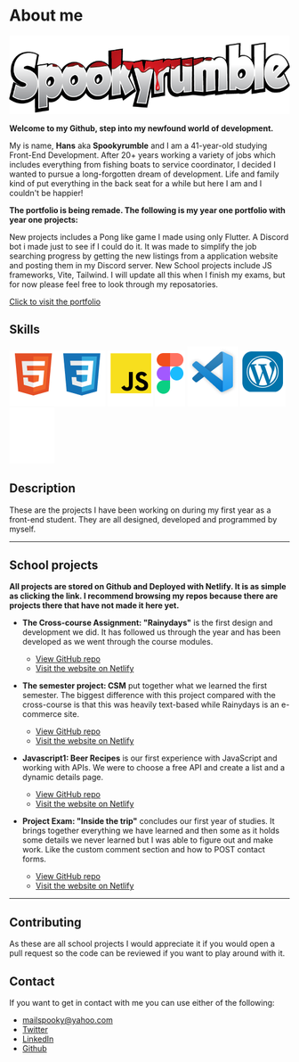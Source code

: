 # About me

![logo](images/Spookyrumble_text.png)

**Welcome to my Github, step into my newfound world of development.**

My is name, **Hans** aka **Spookyrumble** and I am a 41-year-old studying Front-End Development. After 20+ years working a variety of jobs which includes everything from fishing boats to service coordinator, I decided I wanted to pursue a long-forgotten dream of development. Life and family kind of put everything in the back seat for a while but here I am and I couldn't be happier!

**The portfolio is being remade. The following is my year one portfolio with year one projects:**

New projects includes a Pong like game I made using only Flutter. A Discord bot i made just to see if I could do it. It was made to simplify the job searching progress by getting the new listings from a application website and posting them in my Discord server. 
New School projects include JS frameworks, Vite, Tailwind. 
I will update all this when I finish my exams, but for now please feel free to look through my reposatories.

[Click to visit the portfolio](https://spookyrumble-portfolio.netlify.app)

## Skills

![tool logos](/images/html.png)![tool logos](/images/css.png) ![tool logos](/images/js.png) ![tool logos](/images/figma.png) ![tool logos](/images/vsc.png) ![tool logos](/images/wp.png) ![tool logos](/images/github.png)

## Description

These are the projects I have been working on during my first year as a front-end student.
They are all designed, developed and programmed by myself.

---

## School projects

**All projects are stored on Github and Deployed with Netlify. It is as simple as clicking the link. I recommend browsing my repos because there are projects there that have not made it here yet.**

- **The Cross-course Assignment: "Rainydays"** is the first design and development we did. It has followed us through the year and has been developed as we went through the course modules.

  - [View GitHub repo](https://github.com/HMAsp/HTML-CSS_CA_HMA_2022)
  - [Visit the website on Netlify](https://chic-lollipop-939ca8.netlify.app/)

- **The semester project: CSM** put together what we learned the first semester. The biggest difference with this project compared with the cross-course is that this was heavily text-based while Rainydays is an e-commerce site.

  - [View GitHub repo](https://github.com/HMAsp/2022-12-16_semester_project1_HMAsp)
  - [Visit the website on Netlify](https://2022aug-sp1-hma.netlify.app/)

- **Javascript1: Beer Recipes** is our first experience with JavaScript and working with APIs. We were to choose a free API and create a list and a dynamic details page.

  - [View GitHub repo](https://github.com/HMAsp/hma_js1_ca)
  - [Visit the website on Netlify](https://soft-basbousa-03b99f.netlify.app/)

* **Project Exam: "Inside the trip"** concludes our first year of studies. It brings together everything we have learned and then some as it holds some details we never learned but I was able to figure out and make work. Like the custom comment section and how to POST contact forms.

  - [View GitHub repo](https://github.com/Noroff-FEU-Assignments/project-exam-1-HMAsp)
  - [Visit the website on Netlify](https://friendly-moonbeam-149a6a.netlify.app/)

---

## Contributing

As these are all school projects I would appreciate it if you would open a pull request so the code can be reviewed if you want to play around with it.

## Contact

If you want to get in contact with me you can use either of the following:

- mailspooky@yahoo.com
- [Twitter](https://twitter.com/HansMarAnd)
- [LinkedIn](https://www.linkedin.com/in/hma1982/)
- [Github](https://github.com/HMAsp)
